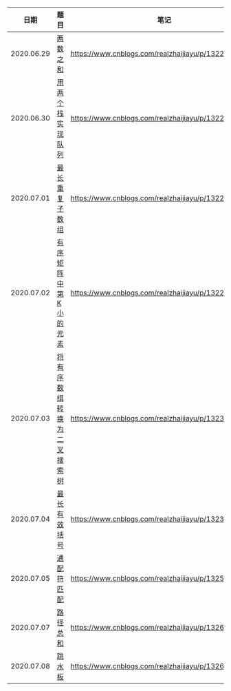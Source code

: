 | 日期       | 题目                                                         | 笔记                                                  |
| ---------- | ------------------------------------------------------------ | ----------------------------------------------------- |
| 2020.06.29 | [两数之和](https://leetcode-cn.com/problems/two-sum/)        | https://www.cnblogs.com/realzhaijiayu/p/13222167.html |
| 2020.06.30 | [用两个栈实现队列](https://leetcode-cn.com/problems/yong-liang-ge-zhan-shi-xian-dui-lie-lcof/) | https://www.cnblogs.com/realzhaijiayu/p/13222158.html |
| 2020.07.01 | [最长重复子数组](https://leetcode-cn.com/problems/maximum-length-of-repeated-subarray/) | https://www.cnblogs.com/realzhaijiayu/p/13222185.html |
| 2020.07.02 | [有序矩阵中第K小的元素](https://leetcode-cn.com/problems/kth-smallest-element-in-a-sorted-matrix/) | https://www.cnblogs.com/realzhaijiayu/p/13222784.html |
| 2020.07.03 | [将有序数组转换为二叉搜索树](https://leetcode-cn.com/problems/convert-sorted-array-to-binary-search-tree/) | https://www.cnblogs.com/realzhaijiayu/p/13232943.html |
| 2020.07.04 | [最长有效括号](https://leetcode-cn.com/problems/longest-valid-parentheses/) | https://www.cnblogs.com/realzhaijiayu/p/13236867.html |
| 2020.07.05 | [通配符匹配](https://leetcode-cn.com/problems/wildcard-matching/) | https://www.cnblogs.com/realzhaijiayu/p/13252250.html |
| 2020.07.07 | [路径总和](https://leetcode-cn.com/problems/path-sum/)       | https://www.cnblogs.com/realzhaijiayu/p/13263166.html |
| 2020.07.08 | [跳水板](https://leetcode-cn.com/problems/diving-board-lcci/) | https://www.cnblogs.com/realzhaijiayu/p/13269403.html |
